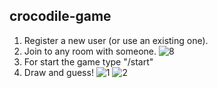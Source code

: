 ## crocodile-game



1. Register a new user (or use an existing one).
2. Join to any room with someone.
![8](https://user-images.githubusercontent.com/23150134/52511210-09619600-2c10-11e9-8a7e-efc2660aad30.png)
3. For start the game type "/start"
4. Draw and guess!
![1](https://user-images.githubusercontent.com/23150134/53881333-7b1cdc00-4024-11e9-9c55-33e212be5be3.png)
![2](https://user-images.githubusercontent.com/23150134/53881341-7d7f3600-4024-11e9-83d4-f8b176d840d1.png)
